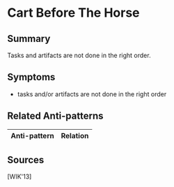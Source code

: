 # Cart Before The Horse

## Summary
Tasks and artifacts are not done in the right order.

## Symptoms
 - tasks and/or artifacts are not done in the right order

## Related Anti-patterns
| Anti-pattern  | Relation |
|--|--|

## Sources
[WIK'13]
